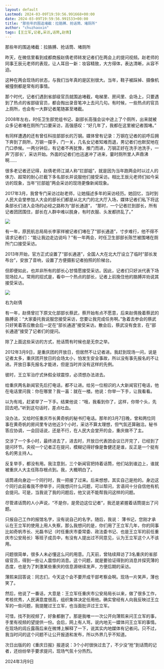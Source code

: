 ```yaml
---
layout: default
Lastmod: 2024-03-09T19:59:56.991668+00:00
date: 2024-03-09T19:59:56.991533+00:00
title: "那些年的围追堵截：拉胳膊、抢话筒、堵厕所"
author: "chuzhaoxin"
tags: [王立军,记者,采访,话筒,赵倩]
---
```


那些年的围追堵截：拉胳膊、抢话筒、堵厕所

昨天，在微信里看到成都商报赵倩老师转发记者们在两会上的提问视频。赵老师的同事王辰元老师的表现，让人耳目一新：妆容精致，大方得体，表达清晰，从容不迫。

这种在两会现场的状态，与我们当年真的是区别很大。当年，鞋子被踩掉、摄像机被撞倒都是常有的事情。

那个时代，记者们遇到省部级官员就围追堵截，电梯里、房间里、会场上，只要遇到了热点的省部级官员，都会掏出录音笔冲上去问几句。有时候，一些热点的官员上厕所，也会有一大群记者尾随甚至堵截。

2008年左右，时任卫生部党组书记、副部长高强会议中途上了个厕所，出来就被众多记者堵在厕所门口要采访，高强感叹：“好几年了，我都在这里被记者围堵。”

有同样遭遇的还有曾任科技部部长的万钢。媒体曾有记录：万钢在记者的前呼后拥下奔到了厕所，万钢一摆手，门一关，几名女记者知难而退，男记者们也默契地在门口恭候。一两分钟后，有记者不再犹豫，推门而进，万钢正好在洗手池洗手，一声‘万部长’，采访开始。外面的记者们也迅速冲了进来，霎时厕所里人声鼎沸啊……

很多老记者还记得，赵倩老师江湖人称“拦部姐”，就是因为当年跑两会时以过人的体力、超常的耐心拦截下多名部长并说服他们接受采访。相比王辰元老师们如今采访的现象，当年“拦部姐”两会采访的现场更像新闻现象。

2017年3月，我曾专门采访过赵老师，让她描述多年的采访经历。她回忆，当时到人民大会堂参加人大会的部长们都是从北大门的北大厅入场，媒体记者们私下将这条部长们进入会场的必经之路称为“部长通道”， “那时，一个记者拦到部长，所有记者团团围住，部长在人群中难以脱身，有时衣服、头发都挤乱了。”

![](https://images.weserv.nl/?url=https%3A//mmbiz.qpic.cn/mmbiz_jpg/kkS3miacKMA2j3bmvGrg1tbWEeqwzdSn65ZG1HlAlYEm7w0d6CYGnwfy7MU2fvwW0jCmnicRa5KW4D3eHo0AttTA/640%3Fwx_fmt%3Djpeg)

有一年，原民航总局局长李家祥被记者们堵在了“部长通道”，寸步难行，他不得不请求记者们：“能让我边走边说吗？”有一年两会，时任卫生部部长陈竺被围堵在厕所门口接受采访。  

2013年开始，官方正式设置了“部长通道”，全国人大在北大厅设立了临时“部长发布台”，安放了音响，设置了方便摄影记者拍照的阶梯台。

但即便如此，也并非所有的部长心甘情愿接受采访。因此，记者们只好派代表下场现场拉人。常用的招式是，看中一个热点的部长，记者上前挽住他的胳膊并劝说其接受采访。

![](https://images.weserv.nl/?url=https%3A//mmbiz.qpic.cn/mmbiz_jpg/kkS3miacKMA2j3bmvGrg1tbWEeqwzdSn6kF1uFWJMmu5AI8haw5uRcbs0vbZzTpJh6JNNjBatJ1daX6z29Hp1lg/640%3Fwx_fmt%3Djpeg%26from%3Dappmsg)

右为赵倩

有一年，赵倩曾拦下原文化部部长蔡武，蔡开始有点不愿意，后来赵倩挽着蔡武的胳膊说：“大家委托我说服您接受采访，您要让我完成任务啊。”急着去参会的蔡武只好笑着答应散会后一定在“部长通道”接受采访。散会后，蔡武没有食言，在“部长通道”接受了记者们的提问。  

除了上面这些采访的方式，抢话筒有时候也是无奈之举。

2012年3月9日，是重庆团的开放日，但居然不让记者进。我赶到现场一问，说是记者太多，重庆团开放日的会场太小，怕发生安全事故，所以没有事先报名的不让进。开放日事先报名才能进，但是当时并没有这样的先例。

彼时，王立军治疗式休假全球震惊，必须想办法进去。

给重庆两名新闻官先后打电话，都不让进。给另一位相识的人大新闻官打电话，他在电话里问我：你在哪里？我一喜：就在一楼。他说：你举一下手，让我看看。

以为有戏，赶紧举了一下手。结果他说：“哦，我看到你了，这样，你带个头，先回去吧。”听到这句话时，差点吐血。

没办法，又给时任重庆市长黄奇帆的秘书打电话。那年的3月7日晚，曾和两位同事在黄奇帆的房间里专访他近3个小时，采访不算太理想，但气氛还算融洽。秘书答应协调，一会回话说，还是不行，在人民大会堂开的会，重庆做不了主。

交涉了一个多小时，最终进去了，进去时，开放日代表团会议已开完了，已经到了提问环节。央视一个记者正在提问，模糊记得好像是鲁健还是谁，反正是一个挺有名的男主持人。

反复举手，都没有用。我注意到，三个新闻官把持着话筒，他们站到谁边上，谁就被重庆人大主任陈存根点到。我，大概明白了。

话筒递向身边一个同行时，我一把接了过来。后来想想，其实自己是抢的。身边这个同行此前看我不停举手，问我想问什么问题，可以帮问，言语间十分自信他有机会提问。可是，当我说了我的问题后，他又说不能帮我问这样的问题。

尽管递话筒的人小声说，“不是你，是旁边这位记者”，我还是紧握着话筒提出了问题。

只报自己工作的报馆名字，没有说自己的名字。随后，我说： 薄书记，您刚才承认在王立军的使用上用人失察，那么我想问的是，你们用了王立军几年，你的同事比如奇帆市长、光磊书记（时任重庆市委常委、政法委书记、也是王立军的前任重庆市公安局长）等班子成员中，有没有人提出过不同意见，认为王立军这个人不该用。

问题很简单，很多人未必懂这么问的用意。几天前，曾陆续拜访了3名重庆的省部级官员，得到一些让人震惊的消息。这个问题，就是要验证得到的消息并探究薄的态度，也是为了刺激某些重庆的信息源继续发声，方便后期的采访。

薄熙来回答说：同志们，今天这个会不要开成干部考察会啊。现场一片笑声，薄也笑了。

然后，他说了一番话，大意是：王立军任重庆市公安局局长以来，做了很多工作，考核优秀，人民满意度很高，组织集体决定任用他。确实曾经有人向我反映过王立军的一些问题，我提醒过王立军，也当面批评过王立军。

可惜，找不到视频了，好象都删了。那是我唯一一次公开向薄熙来问王立军的事，手里有视频的望提供一份。会后，网上有人骂，说内地无一媒体问王立军的事情。在现场的闾丘露薇后来在微博上解释了一下，说其实内地媒体有记者问。只不过，我当时问的这个问题不让公开报道和发布，所以外界几乎不知道。

次日出版的的《重庆日报》报道说：3个小时很快过去了，不少没“抢”到话筒的记者，还纷纷举手要求提问，现场气氛十分热烈。

2024年3月9日‍


